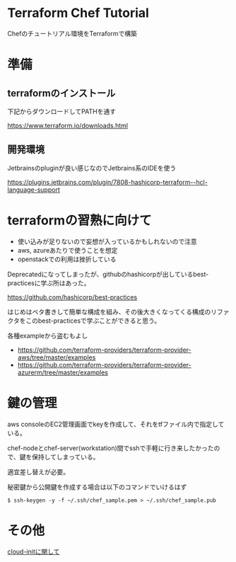 # Terraform Chef Tutorial
Chefのチュートリアル環境をTerraformで構築

# 準備
## terraformのインストール

下記からダウンロードしてPATHを通す

https://www.terraform.io/downloads.html

## 開発環境
Jetbrainsのpluginが良い感じなのでJetbrains系のIDEを使う

https://plugins.jetbrains.com/plugin/7808-hashicorp-terraform--hcl-language-support

# terraformの習熟に向けて
- 使い込みが足りないので妄想が入っているかもしれないので注意
- aws, azureあたりで使うことを想定
- openstackでの利用は挫折している

Deprecatedになってしまったが、githubのhashicorpが出しているbest-practicesに学ぶ所はあった。

https://github.com/hashicorp/best-practices

はじめはベタ書きして簡単な構成を組み、その後大きくなってくる構成のリファクタをこのbest-practicesで学ぶことができると思う。

各種exampleから盗むもよし

- https://github.com/terraform-providers/terraform-provider-aws/tree/master/examples
- https://github.com/terraform-providers/terraform-provider-azurerm/tree/master/examples

# 鍵の管理
aws consoleのEC2管理画面でkeyを作成して、それをtfファイル内で指定している。

chef-nodeとchef-server(workstation)間でsshで手軽に行き来したかったので、鍵を保持してしまっている。

適宜差し替えが必要。

秘密鍵から公開鍵を作成する場合は以下のコマンドでいけるはず
```
$ ssh-keygen -y -f ~/.ssh/chef_sample.pem > ~/.ssh/chef_sample.pub
```

# その他
[cloud-initに関して](docs/cloud-init.md)
